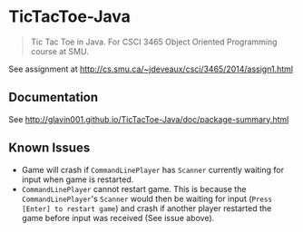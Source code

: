 TicTacToe-Java
==============

> Tic Tac Toe in Java. For CSCI 3465 Object Oriented Programming course at SMU.

See assignment at http://cs.smu.ca/~jdeveaux/csci/3465/2014/assign1.html

## Documentation
See http://glavin001.github.io/TicTacToe-Java/doc/package-summary.html

## Known Issues
- Game will crash if `CommandLinePlayer` has `Scanner` currently waiting for input when game is restarted.
- `CommandLinePlayer` cannot restart game. This is because the `CommandLinePlayer`'s `Scanner` would then be waiting for input (`Press [Enter] to restart game`) and crash if another player restarted the game before input was received (See issue above).

